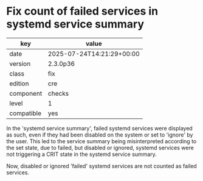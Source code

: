 [//]: # (werk v2)
# Fix count of failed services in systemd service summary

key        | value
---------- | ---
date       | 2025-07-24T14:21:29+00:00
version    | 2.3.0p36
class      | fix
edition    | cre
component  | checks
level      | 1
compatible | yes

In the 'systemd service summary', failed systemd services were displayed as such,
even if they had been disabled on the system or set to 'ignore' by the user.
This led to the service summary being misinterpreted according to the set state,
due to failed, but disabled or ignored, systemd services were not triggering a
CRIT state in the systemd service summary.

Now, disabled or ignored 'failed' systemd services are not counted as failed services.
